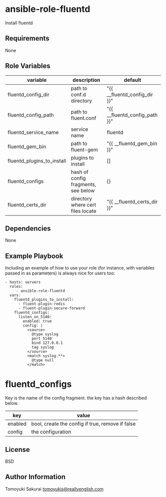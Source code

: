 ansible-role-fluentd
====================

Install fluentd

Requirements
------------

None

Role Variables
--------------

| variable | description | default |
|----------|-------------|---------|
| fluentd\_config\_dir          | path to conf.d directory | "{{ \_\_fluentd\_config\_dir }}" |
| fluentd\_config\_path         | path to fluent.conf | "{{ \_\_fluentd\_config\_path }}" |
| fluentd\_service\_name        | service name | fluentd |
| fluentd\_gem\_bin             | path to fluent-gem  | "{{ \_\_fluentd\_gem\_bin }}" |
| fluentd\_plugins\_to\_install | plugins to install | [] |
| fluentd\_configs              | hash of config fragments, see below | {} |
| fluentd\_certs\_dir           | directory where cert files locate | "{{ \_\_fluentd\_certs\_dir }}" |
Dependencies
------------

None

Example Playbook
----------------

Including an example of how to use your role (for instance, with variables passed in as parameters) is always nice for users too:

    - hosts: servers
      roles:
         - ansible-role-fluentd
      vars:
        fluentd_plugins_to_install:
          - fluent-plugin-redis
          - fluent-plugin-secure-forward
        fluentd_configs:
          listen_on_5140:
            enabled: true
            config: |
              <source>
                @type syslog
                port 5140
                bind 127.0.0.1
                tag syslog
              </source>
              <match syslog.**>
                @type null
              </match>

fluentd\_configs
===============

Key is the name of the config fragment. the key has a hash described below.

| key     | value                                            |
|---------|--------------------------------------------------|
| enabled | bool, create the config if true, remove if false |
| config  | the configuration                                |

License
-------

BSD

Author Information
------------------

Tomoyuki Sakurai <tomoyukis@reallyenglish.com>
